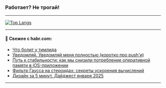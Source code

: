 ### Работает? Не трогай!

---
<!--
#### 🛠️ Technical stack:

![Java](https://img.shields.io/badge/Java-informational?logo=Oracle&style=flat&logoColor=white&color=FF4500)
![Kotlin](https://img.shields.io/badge/Kotlin-informational?logo=Kotlin&style=flat&logoColor=white&color=774D97)
![TS](https://img.shields.io/badge/TypeScript-informational?logo=typeScript&style=flat&logoColor=black&color=017acc)
![Python](https://img.shields.io/badge/Python-informational?logo=Python&style=flat&logoColor=black&color=ffdd54) <br>
![Spring](https://img.shields.io/badge/Spring-informational?logo=Spring&style=flat&logoColor=white&color=6DB33F) 
![SpringBoot](https://img.shields.io/badge/SpringBoot-informational?logo=SpringBoot&style=flat&logoColor=white&color=6DB33F)
![Nest](https://img.shields.io/badge/NestJS-informational?logo=NestJS&style=flat&logoColor=white&color=E0234E) 
![NodeJS](https://img.shields.io/badge/NodeJS-informational?logo=node.js&style=flat&logoColor=white&color=70A760)<br>
![PostgreSQL](https://img.shields.io/badge/PostgreSQL-informational?logo=PostgreSQL&style=flat&logoColor=white&color=DAA520)
![MongoDB](https://img.shields.io/badge/MongoDB-informational?logo=MongoDB&style=flat&logoColor=white&color=870000)
![Apache](https://img.shields.io/badge/Apache-informational?logo=apache&style=flat&logoColor=white&color=f74e28)

___ 
-->

<!--- #### 🛠️ : --->

[![Top Langs](https://github-readme-stats-82jvfl3w3-advtsettinggmailcoms-projects.vercel.app/api/top-langs/?username=zloylis&langs_count=10&hide_title=true&title_color=e6edf3&size_weight=0.5&count_weight=0.5&layout=compact&hide_progress=true&hide_border=true&theme=dracula)](https://github.com/zloylis)

<!---


####  :octocat:&nbsp;&nbsp; Статистика:

![GitHub stats](https://github-readme-stats-u2qms2cxw-advtsettinggmailcoms-projects.vercel.app/api?username=zloylis&show_icons=true&hide_border=true&theme=dracula&title_color=e6edf3&include_all_commits=true&count_private=true&hide_rank=false&hide_title=true&rank_icon=github)
-->
---

#### 💬 Свежее с habr.com:

<!-- BLOG-POST-LIST:START -->
- [Что болит у тимлида](https://habr.com/ru/companies/sibur_official/articles/871006/?utm_source=habrahabr&utm_medium=rss&utm_campaign=871006)
- [Уведомляй. Уведомляй меня полностью &lpar;коротко про push&#39;и&rpar;](https://habr.com/ru/articles/877392/?utm_source=habrahabr&utm_medium=rss&utm_campaign=877392)
- [Путь к стабильности: как мы снизили потребление оперативной памяти в iOS-приложении](https://habr.com/ru/companies/aliexpress_russia/articles/877058/?utm_source=habrahabr&utm_medium=rss&utm_campaign=877058)
- [Фильтр Гаусса на стероидах: секреты ускорения вычислений](https://habr.com/ru/companies/smartengines/articles/877082/?utm_source=habrahabr&utm_medium=rss&utm_campaign=877082)
- [Дизайн за 5 минут. Дайджест января 2025](https://habr.com/ru/companies/garage8/articles/877358/?utm_source=habrahabr&utm_medium=rss&utm_campaign=877358)
<!-- BLOG-POST-LIST:END -->

---
